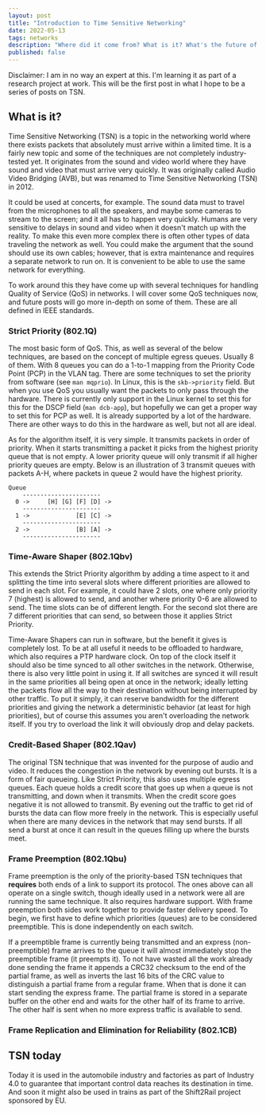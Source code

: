 ```yaml
---
layout: post
title: "Introduction to Time Sensitive Networking"
date: 2022-05-13
tags: networks
description: "Where did it come from? What is it? What's the future of it?"
published: false
---
```


Disclaimer: I am in no way an expert at this. I'm learning it as part of a
research project at work. This will be the first post in what I hope to be a
series of posts on TSN.

## What is it?
Time Sensitive Networking (TSN) is a topic in the networking world where there
exists packets that absolutely must arrive within a limited time. It is a fairly
new topic and some of the techniques are not completely industry-tested yet. It
originates from the sound and video world where they have sound and video that
must arrive very quickly. It was originally called Audio Video Bridging (AVB),
but was renamed to Time Sensitive Networking (TSN) in 2012.

It could be used at concerts, for example. The sound data must to travel from
the microphones to all the speakers, and maybe some cameras to stream to the
screen; and it all has to happen very quickly. Humans are very sensitive to
delays in sound and video when it doesn't match up with the reality. To make
this even more complex there is often other types of data traveling the network
as well. You could make the argument that the sound should use its own cables;
however, that is extra maintenance and requires a separate network to run on. It
is convenient to be able to use the same network for everything.


To work around this they have come up with several techniques for handling
Quality of Service (QoS) in networks. I will cover some QoS techniques now, and
future posts will go more in-depth on some of them. These are all defined in
IEEE standards.

### Strict Priority (802.1Q)
The most basic form of QoS. This, as well as several of the below techniques, are
based on the concept of multiple egress queues. Usually 8 of them. With 8 queues
you can do a 1-to-1 mapping from the Priority Code Point (PCP) in the VLAN tag.
There are some techniques to set the priority from software (see `man mqprio`).
In Linux, this is the `skb->priority` field. But when you use QoS you usually
want the packets to only pass through the hardware. There is currently only
support in the Linux kernel to set this for this for the DSCP field (`man
dcb-app`), but hopefully we can get a proper way to set this for PCP as well. It
is already supported by a lot of the hardware. There are other ways to do this
in the hardware as well, but not all are ideal.

As for the algorithm itself, it is very simple. It transmits packets in order
of priority. When it starts transmitting a packet it picks from the highest
priority queue that is not empty. A lower priority queue will only transmit if
all higher priority queues are empty. Below is an illustration of 3 transmit
queues with packets A-H, where packets in queue 2 would have the highest
priority.

```
Queue
    ----------------------
  0 ->     [H] [G] [F] [D] ->
    ----------------------
  1 ->             [E] [C] ->
    ----------------------
  2 ->             [B] [A] ->
    ----------------------

```

### Time-Aware Shaper (802.1Qbv)
This extends the Strict Priority algorithm by adding a time aspect to it and
splitting the time into several slots where different priorities are allowed to
send in each slot. For example, it could have 2 slots, one where only priority 7
(highest) is allowed to send, and another where priority 0-6 are allowed to
send. The time slots can be of different length. For the second slot there are 7
different priorities that can send, so between those it applies Strict Priority.

Time-Aware Shapers can run in software, but the benefit it gives is completely
lost. To be at all useful it needs to be offloaded to hardware, which also
requires a PTP hardware clock. On top of the clock itself it should also be time
synced to all other switches in the network. Otherwise, there is also very
little point in using it. If all switches are synced it will result in the same
priorities all being open at once in the network; ideally letting the packets
flow all the way to their destination without being interrupted by other
traffic. To put it simply, it can reserve bandwidth for the different
priorities and giving the network a deterministic behavior (at least for high
priorities), but of course this assumes you aren't overloading the network
itself. If you try to overload the link it will obviously drop and delay packets.



### Credit-Based Shaper (802.1Qav)
The original TSN technique that was invented for the purpose of audio and video.
It reduces the congestion in the network by evening out bursts. It is a form of
fair queueing. Like Strict Priority, this also uses multiple egress queues. Each
queue holds a credit score that goes up when a queue is not transmitting, and
down when it transmits. When the credit score goes negative it is not allowed to
transmit. By evening out the traffic to get rid of bursts the data can flow more
freely in the network. This is especially useful when there are many devices in
the network that may send bursts. If all send a burst at once it can result in
the queues filling up where the bursts meet.

### Frame Preemption (802.1Qbu)
Frame preemption is the only of the priority-based TSN techniques that
**requires** both ends of a link to support its protocol. The ones above can all
operate on a single switch, though ideally used in a network were all are
running the same technique. It also requires hardware support. With frame
preemption both sides work together to provide faster delivery speed. To begin,
we first have to define which priorities (queues) are to be considered
preemptible. This is done independently on each switch. 

If a preemptible frame is currently being transmitted and an express
(non-preemptible) frame arrives to the queue it will almost immediately stop the
preemptible frame (it preempts it). To not have wasted all the work already
done sending the frame it appends a CRC32 checksum to the end of the partial
frame, as well as inverts the last 16 bits of the CRC value to distinguish a
partial frame from a regular frame. When that is done it can start sending the
express frame. The partial frame is stored in a separate buffer on the other
end and waits for the other half of its frame to arrive. The other half is sent
when no more express traffic is available to send.

### Frame Replication and Elimination for Reliability (802.1CB)



## TSN today
Today it is used in the automobile industry and factories as part of Industry
4.0 to guarantee that important control data reaches its destination in time.
And soon it might also be used in trains as part of the Shift2Rail project
sponsored by EU.


